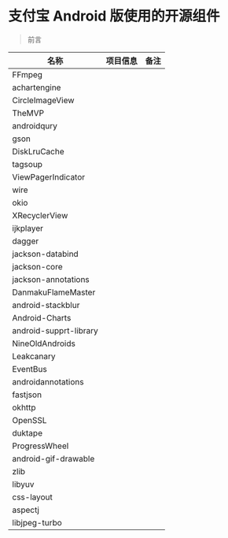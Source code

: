 # 支付宝 Android 版使用的开源组件

> 前言

名称|项目信息|备注
---|---|---
FFmpeg||
achartengine||
CircleImageView||
TheMVP||
androidqury||
gson||
DiskLruCache||
tagsoup||
ViewPagerIndicator||
wire||
okio||
XRecyclerView||
ijkplayer||
dagger||
jackson-databind||
jackson-core||
jackson-annotations||
DanmakuFlameMaster||
android-stackblur||
Android-Charts||
android-supprt-library||
NineOldAndroids||
Leakcanary||
EventBus||
androidannotations||
fastjson||
okhttp||
OpenSSL||
duktape||
ProgressWheel||
android-gif-drawable||
zlib||
libyuv||
css-layout||
aspectj||
libjpeg-turbo||